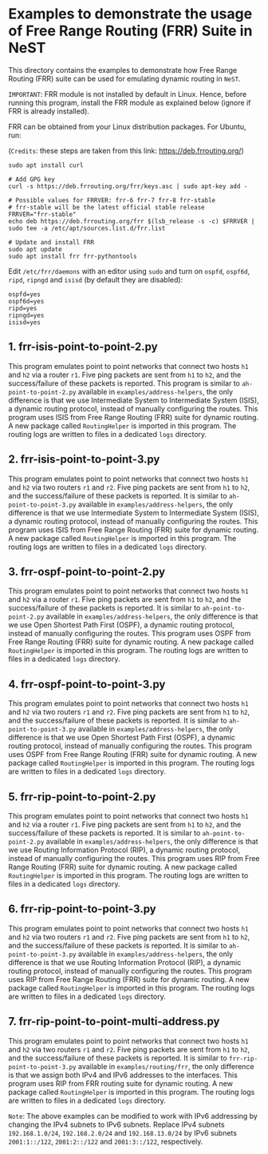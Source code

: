 # Examples to demonstrate the usage of Free Range Routing (FRR) Suite in NeST

This directory contains the examples to demonstrate how Free Range Routing
(FRR) suite can be used for emulating dynamic routing in `NeST`.

`IMPORTANT`: FRR module is not installed by default in Linux. Hence, before
running this program, install the FRR module as explained below (ignore if
FRR is already installed).

FRR can be obtained from your Linux distribution packages. For Ubuntu, run:

(`Credits`: these steps are taken from this link: https://deb.frrouting.org/)

```shell
sudo apt install curl

# Add GPG key
curl -s https://deb.frrouting.org/frr/keys.asc | sudo apt-key add -

# Possible values for FRRVER: frr-6 frr-7 frr-8 frr-stable
# frr-stable will be the latest official stable release
FRRVER="frr-stable"
echo deb https://deb.frrouting.org/frr $(lsb_release -s -c) $FRRVER | sudo tee -a /etc/apt/sources.list.d/frr.list

# Update and install FRR
sudo apt update
sudo apt install frr frr-pythontools
```

Edit `/etc/frr/daemons` with an editor using `sudo` and turn on `ospfd`,
`ospf6d`, `ripd`, `ripngd` and `isisd` (by default they are disabled):

```shell
ospfd=yes
ospf6d=yes
ripd=yes
ripngd=yes
isisd=yes
```

## 1. frr-isis-point-to-point-2.py
This program emulates point to point networks that connect two hosts `h1`
and `h2` via a router `r1`. Five ping packets are sent from `h1` to `h2`, and
the success/failure of these packets is reported. This program is similar to
`ah-point-to-point-2.py` available in `examples/address-helpers`, the only
difference is that we use Intermediate System to Intermediate System (ISIS), a
dynamic routing protocol, instead of manually configuring the routes. This
program uses ISIS from Free Range Routing (FRR) suite for dynamic routing. A
new package called `RoutingHelper` is imported in this program. The routing
logs are written to files in a dedicated `logs` directory.

<!-- The below snippet will render example code in docs website -->
<!-- #DOCS_INCLUDE: frr-isis-point-to-point-2.py -->

## 2. frr-isis-point-to-point-3.py
This program emulates point to point networks that connect two hosts `h1` and
`h2` via two routers `r1` and `r2`. Five ping packets are sent from `h1` to
`h2`, and the success/failure of these packets is reported. It is similar to
`ah-point-to-point-3.py` available in `examples/address-helpers`, the only
difference is that we use Intermediate System to Intermediate System (ISIS), a
dynamic routing protocol, instead of manually configuring the routes. This
program uses ISIS from Free Range Routing (FRR) suite for dynamic routing. A
new package called `RoutingHelper` is imported in this program. The routing
logs are written to files in a dedicated `logs` directory.

<!-- The below snippet will render example code in docs website -->
<!-- #DOCS_INCLUDE: frr-isis-point-to-point-3.py -->

## 3. frr-ospf-point-to-point-2.py
This program emulates point to point networks that connect two hosts `h1`
and `h2` via a router `r1`. Five ping packets are sent from `h1` to `h2`, and
the success/failure of these packets is reported. It is similar to
`ah-point-to-point-2.py` available in `examples/address-helpers`, the only
difference is that we use Open Shortest Path First (OSPF), a dynamic routing
protocol, instead of manually configuring the routes. This program uses OSPF
from Free Range Routing (FRR) suite for dynamic routing. A new package called
`RoutingHelper` is imported in this program. The routing logs are written to
files in a dedicated `logs` directory.

<!-- The below snippet will render example code in docs website -->
<!-- #DOCS_INCLUDE: frr-ospf-point-to-point-2.py -->

## 4. frr-ospf-point-to-point-3.py
This program emulates point to point networks that connect two hosts `h1` and
`h2` via two routers `r1` and `r2`. Five ping packets are sent from `h1` to
`h2`, and the success/failure of these packets is reported. It is similar to
`ah-point-to-point-3.py` available in `examples/address-helpers`, the only
difference is that we use Open Shortest Path First (OSPF), a dynamic routing
protocol, instead of manually configuring the routes. This program uses OSPF
from Free Range Routing (FRR) suite for dynamic routing. A new package called
`RoutingHelper` is imported in this program. The routing logs are written to
files in a dedicated `logs` directory.

<!-- The below snippet will render example code in docs website -->
<!-- #DOCS_INCLUDE: frr-ospf-point-to-point-3.py -->

## 5. frr-rip-point-to-point-2.py
This program emulates point to point networks that connect two hosts `h1`
and `h2` via a router `r1`. Five ping packets are sent from `h1` to `h2`, and
the success/failure of these packets is reported. It is similar to
`ah-point-to-point-2.py` available in `examples/address-helpers`, the only
difference is that we use Routing Information Protocol (RIP), a dynamic routing
protocol, instead of manually configuring the routes. This program uses RIP
from Free Range Routing (FRR) suite for dynamic routing. A new package called
`RoutingHelper` is imported in this program. The routing logs are written to
files in a dedicated `logs` directory.

<!-- The below snippet will render example code in docs website -->
<!-- #DOCS_INCLUDE: frr-rip-point-to-point-2.py -->

## 6. frr-rip-point-to-point-3.py
This program emulates point to point networks that connect two hosts `h1` and
`h2` via two routers `r1` and `r2`. Five ping packets are sent from `h1` to
`h2`, and the success/failure of these packets is reported. It is similar to
`ah-point-to-point-3.py` available in `examples/address-helpers`, the only
difference is that we use Routing Information Protocol (RIP), a dynamic routing
protocol, instead of manually configuring the routes. This program uses RIP
from Free Range Routing (FRR) suite for dynamic routing. A new package called
`RoutingHelper` is imported in this program. The routing logs are written to
files in a dedicated `logs` directory.

<!-- The below snippet will render example code in docs website -->
<!-- #DOCS_INCLUDE: frr-rip-point-to-point-3.py -->

## 7. frr-rip-point-to-point-multi-address.py
This program emulates point to point networks that connect two hosts `h1` and
`h2` via two routers `r1` and `r2`. Five ping packets are sent from `h1` to
`h2`, and the success/failure of these packets is reported. It is similar to
`frr-rip-point-to-point-3.py` available in `examples/routing/frr`, the only
difference is that we assign both IPv4 and IPv6 addresses to the interfaces.
This program uses RIP from FRR routing suite for dynamic routing. A new
package called `RoutingHelper` is imported in this program. The routing logs
are written to files in a dedicated `logs` directory.

<!-- The below snippet will render example code in docs website -->
<!-- #DOCS_INCLUDE: frr-rip-point-to-point-multi-address.py -->

`Note`: The above examples can be modified to work with IPv6 addressing by
changing the IPv4 subnets to IPv6 subnets. Replace IPv4 subnets
`192.168.1.0/24`, `192.168.2.0/24` and `192.168.13.0/24` by IPv6 subnets
`2001:1::/122`, `2001:2::/122` and `2001:3::/122`, respectively.
